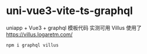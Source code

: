 # uni-vue3-vite-ts-graphql
uniapp + Vue3 + graphql 模板代码 实测可用  Villus
使用了 https://villus.logaretm.com/ 

```
npm i graphql villus
```
